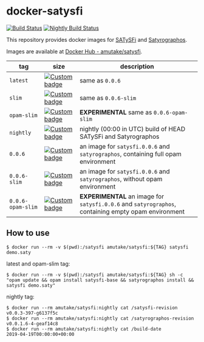 docker-satysfi
==============

[![Build Status](https://github.com/amutake/satysfi-docker/workflows/build/badge.svg)](https://github.com/amutake/satysfi-docker/actions?query=workflow%3Abuild)
[![Nightly Build Status](https://github.com/amutake/satysfi-docker/workflows/nightly/badge.svg)](https://github.com/amutake/satysfi-docker/actions?query=workflow%3Anightly)

This repository provides docker images for [SATySFi](https://github.com/gfngfn/SATySFi) and [Satyrographos](https://github.com/na4zagin3/satyrographos).

Images are available at [Docker Hub - amutake/satysfi](https://hub.docker.com/r/amutake/satysfi/).

| tag | size | description |
| --- | ---- | ----------- |
| `latest` | [![Custom badge](https://img.shields.io/endpoint?url=https%3A%2F%2Fdocker-hub-shields-io-xvyqxicwkq-uc.a.run.app%2Famutake%2Fsatysfi%2Flatest)](https://microbadger.com/images/amutake/satysfi "Get your own image badge on microbadger.com") | same as `0.0.6` |
| `slim` | [![Custom badge](https://img.shields.io/endpoint?url=https%3A%2F%2Fdocker-hub-shields-io-xvyqxicwkq-uc.a.run.app%2Famutake%2Fsatysfi%2Fslim)](https://microbadger.com/images/amutake/satysfi:slim "Get your own image badge on microbadger.com") | same as `0.0.6-slim` |
| `opam-slim` | [![Custom badge](https://img.shields.io/endpoint?url=https%3A%2F%2Fdocker-hub-shields-io-xvyqxicwkq-uc.a.run.app%2Famutake%2Fsatysfi%2Fopam-slim)](https://microbadger.com/images/amutake/satysfi:opam-slim "Get your own image badge on microbadger.com") | **EXPERIMENTAL** same as `0.0.6-opam-slim` |
| `nightly` | [![Custom badge](https://img.shields.io/endpoint?url=https%3A%2F%2Fdocker-hub-shields-io-xvyqxicwkq-uc.a.run.app%2Famutake%2Fsatysfi%2Fnightly)](https://microbadger.com/images/amutake/satysfi:nightly "Get your own image badge on microbadger.com") | nightly (00:00 in UTC) build of HEAD SATySFi and Satyrographos |
| `0.0.6` | [![Custom badge](https://img.shields.io/endpoint?url=https%3A%2F%2Fdocker-hub-shields-io-xvyqxicwkq-uc.a.run.app%2Famutake%2Fsatysfi%2F0.0.6)](https://microbadger.com/images/amutake/satysfi:0.0.6 "Get your own image badge on microbadger.com") | an image for `satysfi.0.0.6` and `satyrographos`, containing full opam environment |
| `0.0.6-slim` | [![Custom badge](https://img.shields.io/endpoint?url=https%3A%2F%2Fdocker-hub-shields-io-xvyqxicwkq-uc.a.run.app%2Famutake%2Fsatysfi%2F0.0.6-slim)](https://microbadger.com/images/amutake/satysfi:0.0.6-slim "Get your own image badge on microbadger.com") | an image for `satysfi.0.0.6` and `satyrographos`, without opam environment |
| `0.0.6-opam-slim` | [![Custom badge](https://img.shields.io/endpoint?url=https%3A%2F%2Fdocker-hub-shields-io-xvyqxicwkq-uc.a.run.app%2Famutake%2Fsatysfi%2F0.0.6-opam-slim)](https://microbadger.com/images/amutake/satysfi:0.0.6-opam-slim "Get your own image badge on microbadger.com") | **EXPERIMENTAL** an image for `satysfi.0.0.6` and `satyrographos`, containing empty opam environment |

How to use
----------

```
$ docker run --rm -v $(pwd):/satysfi amutake/satysfi:${TAG} satysfi demo.saty
```

latest and opam-slim tag:

```
$ docker run --rm -v $(pwd):/satysfi amutake/satysfi:${TAG} sh -c "opam update && opam install satysfi-base && satyrographos install && satysfi demo.saty"
```

nightly tag:

```
$ docker run --rm amutake/satysfi:nightly cat /satysfi-revision
v0.0.3-397-g6137f5c
$ docker run --rm amutake/satysfi:nightly cat /satyrographos-revision
v0.0.1.6-4-geaf14c8
$ docker run --rm amutake/satysfi:nightly cat /build-date
2019-04-19T00:00:00+00:00
```
